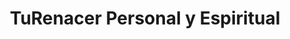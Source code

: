 ---
title: "TuRenacer Personal y Espiritual"
url: /sevilla/turenacer-personal-y-espiritual/
shop: masaje
---